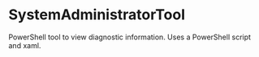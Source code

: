 SystemAdministratorTool
=======================

PowerShell tool to view diagnostic information. Uses a PowerShell script and xaml.